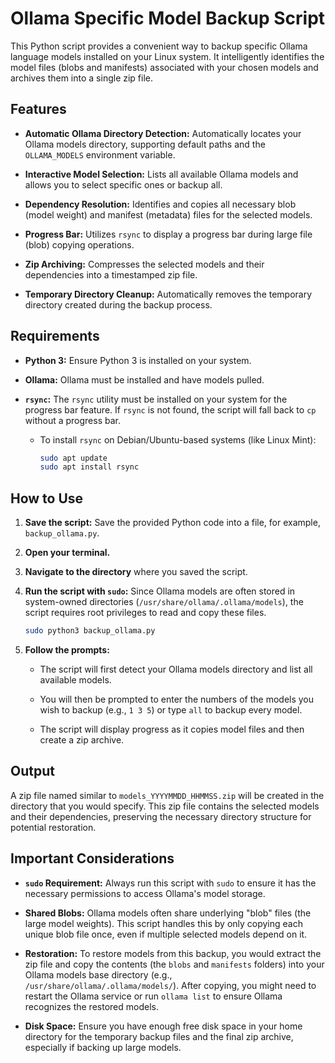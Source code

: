 # Ollama Specific Model Backup Script

This Python script provides a convenient way to backup specific Ollama language models installed on your Linux system. It intelligently identifies the model files (blobs and manifests) associated with your chosen models and archives them into a single zip file.

## Features

* **Automatic Ollama Directory Detection:** Automatically locates your Ollama models directory, supporting default paths and the `OLLAMA_MODELS` environment variable.

* **Interactive Model Selection:** Lists all available Ollama models and allows you to select specific ones or backup all.

* **Dependency Resolution:** Identifies and copies all necessary blob (model weight) and manifest (metadata) files for the selected models.

* **Progress Bar:** Utilizes `rsync` to display a progress bar during large file (blob) copying operations.

* **Zip Archiving:** Compresses the selected models and their dependencies into a timestamped zip file.

* **Temporary Directory Cleanup:** Automatically removes the temporary directory created during the backup process.

## Requirements

* **Python 3:** Ensure Python 3 is installed on your system.

* **Ollama:** Ollama must be installed and have models pulled.

* **`rsync`:** The `rsync` utility must be installed on your system for the progress bar feature. If `rsync` is not found, the script will fall back to `cp` without a progress bar.

    * To install `rsync` on Debian/Ubuntu-based systems (like Linux Mint):

        ```bash
        sudo apt update
        sudo apt install rsync
        ```

## How to Use

1.  **Save the script:** Save the provided Python code into a file, for example, `backup_ollama.py`.

2.  **Open your terminal.**

3.  **Navigate to the directory** where you saved the script.

4.  **Run the script with `sudo`:**
    Since Ollama models are often stored in system-owned directories (`/usr/share/ollama/.ollama/models`), the script requires root privileges to read and copy these files.

    ```bash
    sudo python3 backup_ollama.py
    ```

5.  **Follow the prompts:**

    * The script will first detect your Ollama models directory and list all available models.

    * You will then be prompted to enter the numbers of the models you wish to backup (e.g., `1 3 5`) or type `all` to backup every model.

    * The script will display progress as it copies model files and then create a zip archive.

## Output

A zip file named similar to `models_YYYYMMDD_HHMMSS.zip` will be created in the directory that you would specify. This zip file contains the selected models and their dependencies, preserving the necessary directory structure for potential restoration.

## Important Considerations

* **`sudo` Requirement:** Always run this script with `sudo` to ensure it has the necessary permissions to access Ollama's model storage.

* **Shared Blobs:** Ollama models often share underlying "blob" files (the large model weights). This script handles this by only copying each unique blob file once, even if multiple selected models depend on it.

* **Restoration:** To restore models from this backup, you would extract the zip file and copy the contents (the `blobs` and `manifests` folders) into your Ollama models base directory (e.g., `/usr/share/ollama/.ollama/models/`). After copying, you might need to restart the Ollama service or run `ollama list` to ensure Ollama recognizes the restored models.

* **Disk Space:** Ensure you have enough free disk space in your home directory for the temporary backup files and the final zip archive, especially if backing up large models.